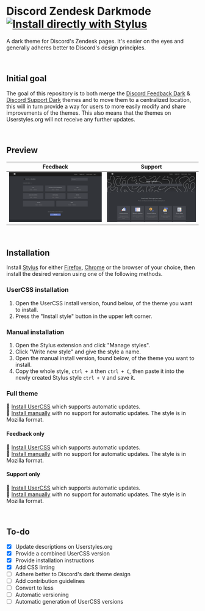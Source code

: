 # Discord Zendesk Darkmode [![Install directly with Stylus](https://img.shields.io/badge/Install%20directly%20with-Stylus-00adad.svg)](https://raw.githubusercontent.com/Thereatra/Discord-Zendesk-Darkmode/master/zendesk-dark.user.css)

A dark theme for Discord's Zendesk pages. It's easier on the eyes and generally adheres better to Discord's design principles.  

<br>

## Initial goal

The goal of this repository is to both merge the [Discord Feedback Dark](https://userstyles.org/styles/165795) & [Discord Support Dark](https://userstyles.org/styles/166961) themes and to move them to a centralized location, this will in turn provide a way for users to more easily modify and share improvements of the themes. This also means that the themes on Userstyles.org will not receive any further updates.

<br>

## Preview

| Feedback | Support |
|----------|---------|
| ![Feedback after](./images/screenshots/feedback_after.png) | ![Support after](./images/screenshots/support_after.png) |

<br>

## Installation

Install [Stylus](https://github.com/openstyles/stylus) for either [Firefox](https://addons.mozilla.org/en-US/firefox/addon/styl-us/), [Chrome](https://chrome.google.com/webstore/detail/stylus/clngdbkpkpeebahjckkjfobafhncgmne) or the browser of your choice, then install the desired version using one of the following methods.

### UserCSS installation

1. Open the UserCSS install version, found below, of the theme you want to install.
2. Press the "Install style" button in the upper left corner.

### Manual installation

1. Open the Stylus extension and click "Manage styles".
2. Click "Write new style" and give the style a name.
3. Open the manual install version, found below, of the theme you want to install.
4. Copy the whole style, `ctrl + A` then `ctrl + C`, then paste it into the newly created Stylus style `ctrl + V` and save it.

### Full theme

💾 [Install UserCSS](https://raw.githubusercontent.com/Thereatra/Discord-Zendesk-Darkmode/master/zendesk-dark.user.css) which supports automatic updates.  
💾 [Install manually](https://raw.githubusercontent.com/Thereatra/Discord-Zendesk-Darkmode/master/zendesk-dark.css) with no support for automatic updates. The style is in Mozilla format.

#### Feedback only

💾 [Install UserCSS](https://raw.githubusercontent.com/Thereatra/Discord-Zendesk-Darkmode/master/feedback/feedback-dark.user.css) which supports automatic updates.  
💾 [Install manually](https://raw.githubusercontent.com/Thereatra/Discord-Zendesk-Darkmode/master/feedback/feedback-dark.css) with no support for automatic updates. The style is in Mozilla format.

#### Support only

💾 [Install UserCSS](https://raw.githubusercontent.com/Thereatra/Discord-Zendesk-Darkmode/master/support/support-dark.user.css) which supports automatic updates.  
💾 [Install manually](https://raw.githubusercontent.com/Thereatra/Discord-Zendesk-Darkmode/master/support/support-dark.css) with no support for automatic updates. The style is in Mozilla format.

<br>

## To-do

- [x] Update descriptions on Userstyles.org
- [x] Provide a combined UserCSS version
- [x] Provide installation instructions
- [x] Add CSS linting
- [ ] Adhere better to Discord's dark theme design
- [ ] Add contribution guidelines
- [ ] Convert to less
- [ ] Automatic versioning
- [ ] Automatic generation of UserCSS versions
